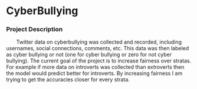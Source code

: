# CyberBullying

<h3> Project Description </h3>
  &nbsp;&nbsp;&nbsp;&nbsp;&nbsp;&nbsp;  Twitter data on cyberbullying was collected and recorded, including usernames, social connections, comments, etc. This data was then labeled as cyber bullying or not (one for cyber bullying or zero for not cyber bullying). The current goal of the project is to increase fairness over stratas. For example if more data on introverts was collected than extroverts then the model would predict better for introverts. By increasing fairness I am trying to get the accuracies closer for every strata. 
